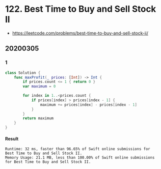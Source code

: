# 122. Best Time to Buy and Sell Stock II

- <https://leetcode.com/problems/best-time-to-buy-and-sell-stock-ii/>

## 20200305

### 1

``` swift
class Solution {
    func maxProfit(_ prices: [Int]) -> Int {
        if prices.count <= 1 { return 0 }
        var maximum = 0
        
        for index in 1..<prices.count {
            if prices[index] > prices[index - 1] {
                maximum += prices[index] - prices[index - 1]
            }
        }
        return maximum
    }
}
```

#### Result

``` text
Runtime: 32 ms, faster than 96.65% of Swift online submissions for Best Time to Buy and Sell Stock II.
Memory Usage: 21.1 MB, less than 100.00% of Swift online submissions for Best Time to Buy and Sell Stock II.
```
